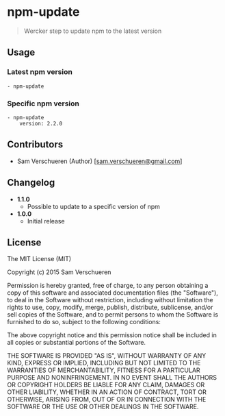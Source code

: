# npm-update

> Wercker step to update npm to the latest version

## Usage

### Latest npm version

```
- npm-update
```

### Specific npm version

```
- npm-update
    version: 2.2.0
```

## Contributors

- Sam Verschueren (Author) [<sam.verschueren@gmail.com>]

## Changelog

- **1.1.0**
    - Possible to update to a specific version of npm
- **1.0.0**
    - Initial release

## License
The MIT License (MIT)

Copyright (c) 2015 Sam Verschueren

Permission is hereby granted, free of charge, to any person obtaining a copy
of this software and associated documentation files (the "Software"), to deal
in the Software without restriction, including without limitation the rights
to use, copy, modify, merge, publish, distribute, sublicense, and/or sell
copies of the Software, and to permit persons to whom the Software is
furnished to do so, subject to the following conditions:

The above copyright notice and this permission notice shall be included in all
copies or substantial portions of the Software.

THE SOFTWARE IS PROVIDED "AS IS", WITHOUT WARRANTY OF ANY KIND, EXPRESS OR
IMPLIED, INCLUDING BUT NOT LIMITED TO THE WARRANTIES OF MERCHANTABILITY,
FITNESS FOR A PARTICULAR PURPOSE AND NONINFRINGEMENT. IN NO EVENT SHALL THE
AUTHORS OR COPYRIGHT HOLDERS BE LIABLE FOR ANY CLAIM, DAMAGES OR OTHER
LIABILITY, WHETHER IN AN ACTION OF CONTRACT, TORT OR OTHERWISE, ARISING FROM,
OUT OF OR IN CONNECTION WITH THE SOFTWARE OR THE USE OR OTHER DEALINGS IN THE
SOFTWARE.
